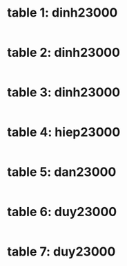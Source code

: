 # table 1: dinh23000
```sql

```
# table 2: dinh23000
```sql

```

# table 3: dinh23000
```sql

```

# table 4: hiep23000
```sql

```

# table 5: dan23000
```sql

```

# table 6: duy23000
```sql

```

# table 7: duy23000
```sql

```
